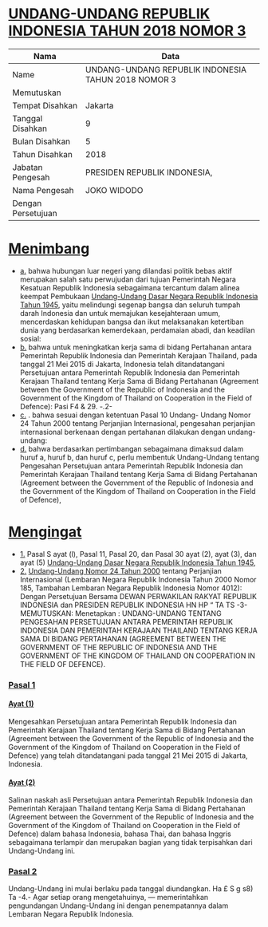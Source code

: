 # [UNDANG-UNDANG REPUBLIK INDONESIA TAHUN 2018 NOMOR 3](http://example.org/legal/document/uu/2018/3)

| Nama | Data |
| ------ | ----- |
|Name|UNDANG-UNDANG REPUBLIK INDONESIA TAHUN 2018 NOMOR 3|
|Memutuskan||
|Tempat Disahkan|Jakarta|
|Tanggal Disahkan|9|
|Bulan Disahkan|5|
|Tahun Disahkan|2018|
|Jabatan Pengesah|PRESIDEN REPUBLIK INDONESIA,|
|Nama Pengesah|JOKO WIDODO|
|Dengan Persetujuan||
# [Menimbang](http://example.org/legal/document/uu/2018/3/menimbang)

* [a.](http://example.org/legal/document/uu/2018/3/menimbang/point/a) bahwa hubungan luar negeri yang dilandasi politik bebas aktif merupakan salah satu perwujudan dari tujuan Pemerintah Negara Kesatuan Republik Indonesia sebagaimana tercantum dalam alinea keempat Pembukaan [Undang-Undang Dasar Negara Republik Indonesia Tahun 1945](http://example.org/legal/document/uu), yaitu melindungi segenap bangsa dan seluruh tumpah darah Indonesia dan untuk memajukan kesejahteraan umum, mencerdaskan kehidupan bangsa dan ikut melaksanakan ketertiban dunia yang berdasarkan kemerdekaan, perdamaian abadi, dan keadilan sosial:
* [b.](http://example.org/legal/document/uu/2018/3/menimbang/point/b) bahwa untuk meningkatkan kerja sama di bidang Pertahanan antara Pemerintah Republik Indonesia dan Pemerintah Kerajaan Thailand, pada tanggal 21 Mei 2015 di Jakarta, Indonesia telah ditandatangani Persetujuan antara Pemerintah Republik Indonesia dan Pemerintah Kerajaan Thailand tentang Kerja Sama di Bidang Pertahanan (Agreement between the Government of the Republic of Indonesia and the Government of the Kingdom of Thailand on Cooperation in the Field of Defence): Pasi F4 & 29. -.2-
* [c.](http://example.org/legal/document/uu/2018/3/menimbang/point/c) . bahwa sesuai dengan ketentuan Pasal 10 Undang- Undang Nomor 24 Tahun 2000 tentang Perjanjian Internasional, pengesahan perjanjian internasional berkenaan dengan pertahanan dilakukan dengan undang-undang:
* [d.](http://example.org/legal/document/uu/2018/3/menimbang/point/d) bahwa berdasarkan pertimbangan sebagaimana dimaksud dalam huruf a, huruf b, dan huruf c, perlu membentuk Undang-Undang tentang Pengesahan Persetujuan antara Pemerintah Republik Indonesia dan Pemerintah Kerajaan Thailand tentang Kerja Sama di Bidang Pertahanan (Agreement between the Government of the Republic of Indonesia and the Government of the Kingdom of Thailand on Cooperation in the Field of Defence),
# [Mengingat](http://example.org/legal/document/uu/2018/3/mengingat)

* [1.](http://example.org/legal/document/uu/2018/3/mengingat/point/0001) Pasal S ayat (l), Pasal 11, Pasal 20, dan Pasal 30 ayat (2), ayat (3), dan ayat (5) [Undang-Undang Dasar Negara Republik Indonesia Tahun 1945](http://example.org/legal/document/uu),
* [2.](http://example.org/legal/document/uu/2018/3/mengingat/point/0002) [Undang-Undang Nomor 24 Tahun 2000](http://example.org/legal/document/uu/2000/24) tentang Perjanjian Internasional (Lembaran Negara Republik Indonesia Tahun 2000 Nomor 185, Tambahan Lembaran Negara Republik Indonesia Nomor 4012): Dengan Persetujuan Bersama DEWAN PERWAKILAN RAKYAT REPUBLIK INDONESIA dan PRESIDEN REPUBLIK INDONESIA HN HP “ TA TS -3- MEMUTUSKAN: Menetapkan : UNDANG-UNDANG TENTANG PENGESAHAN PERSETUJUAN ANTARA PEMERINTAH REPUBLIK INDONESIA DAN PEMERINTAH KERAJAAN THAILAND TENTANG KERJA SAMA DI BIDANG PERTAHANAN (AGREEMENT BETWEEN THE GOVERNMENT OF THE REPUBLIC OF INDONESIA AND THE GOVERNMENT OF THE KINGDOM OF THAILAND ON COOPERATION IN THE FIELD OF DEFENCE).

### [Pasal 1](http://example.org/legal/document/uu/2018/3/pasal/0001)

#### [Ayat (1)](http://example.org/legal/document/uu/2018/3/pasal/0001/version/20180509/ayat/0001)
Mengesahkan Persetujuan antara Pemerintah Republik Indonesia dan Pemerintah Kerajaan Thailand tentang Kerja Sama di Bidang Pertahanan (Agreement between the Government of the Republic of Indonesia and the Government of the Kingdom of Thailand on Cooperation in the Field of Defence) yang telah ditandatangani pada tanggal 21 Mei 2015 di Jakarta, Indonesia.

#### [Ayat (2)](http://example.org/legal/document/uu/2018/3/pasal/0001/version/20180509/ayat/0002)
Salinan naskah asli Persetujuan antara Pemerintah Republik Indonesia dan Pemerintah Kerajaan Thailand tentang Kerja Sama di Bidang Pertahanan (Agreement between the Government of the Republic of Indonesia and the Government of the Kingdom of Thailand on Cooperation in the Field of Defence) dalam bahasa Indonesia, bahasa Thai, dan bahasa Inggris sebagaimana terlampir dan merupakan bagian yang tidak terpisahkan dari Undang-Undang ini.


### [Pasal 2](http://example.org/legal/document/uu/2018/3/pasal/0002)
Undang-Undang ini mulai berlaku pada tanggal diundangkan. Ha £ S g s8) Ta -4.- Agar setiap orang mengetahuinya, — memerintahkan pengundangan Undang-Undang ini dengan penempatannya dalam Lembaran Negara Republik Indonesia.
